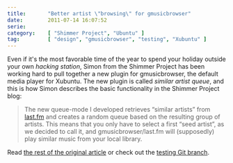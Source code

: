 ```yaml
---
title:       "Better artist \"browsing\" for gmusicbrowser"
date:        2011-07-14 16:07:52
serie:       
category:    [ "Shimmer Project", "Ubuntu" ]
tag:         [ "design", "gmusicbrowser", "testing", "Xubuntu" ]
---
```


Even if it's the most favorable time of the year to spend your holiday outside your own *hacking station*, Simon from the Shimmer Project has been working hard to pull together a new plugin for gmusicbrowser, the default media player for Xubuntu. The new plugin is called *similar artist queue*, and this is how Simon describes the basic functionality in the Shimmer Project blog:

> The new queue-mode I developed retrieves “similar artists” from [last.fm](http://last.fm/ "Last.fm") and creates a random queue based on the resulting group of artists. This means that you only have to select a first “seed artist”, as we decided to call it, and gmusicbrowser/last.fm will (supposedly) play similar music from your local library.

Read [the rest of the original article](http://shimmerproject.org/2011/07/coming-up-similar-artist-queues/) or check out the [testing Git branch](https://github.com/shimmerproject/gmusicbrowser/tree/testing).
